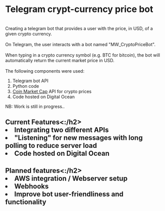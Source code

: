 <H1>Telegram crypt-currency price bot</h1>
<br>
Creating a telegram bot that provides a user with the price, in USD, of a given crypto currency.
<br>
<br>
On Telegram, the user interacts with a bot named "MW_CryptoPriceBot". 
<br>
<br>
When typing in a crypto currency symbol (e.g. BTC for bitcoin), the bot will automatically return the current market price in USD. 
<br>
<br>
The following components were used:
<ol> 
	<li>Telegram bot API</li>
	<li>Python code</li>
	<li>
		<a href="https://coinmarketcap.com/">Coin Market Cap</a> API for crypto prices
	</li>
	<li>Code hosted on Digital Ocean</li>
</ol>  

<p>NB: Work is still in progress..</p>

<h2>Current Features<:/h2>
</ul>
	<li>Integrating two different APIs</li>
	<li>"Listening" for new messages with long polling to reduce server load</li>
	<li>Code hosted on Digital Ocean</li>

</ul>

<h2>Planned features<:/h2>
</ul>
	<li>AWS integration / Webserver setup</li>
	<li>Webhooks</li>
	<li>Improve bot user-friendliness and functionality</li>

</ul>
